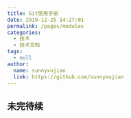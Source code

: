 ```yaml
---
title: Git使用手册
date: 2019-12-25 14:27:01
permalink: /pages/modules
categories: 
  - 技术
  - 技术文档
tags: 
  - null
author: 
  name: sunnyxujian
  link: https://github.com/sunnyxujian
---
```


## 未完待续